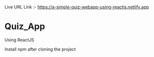 Live URL Link :- https://a-simple-quiz-webapp-using-reactjs.netlify.app

# Quiz_App
Using ReactJS


Install npm after cloning the project
